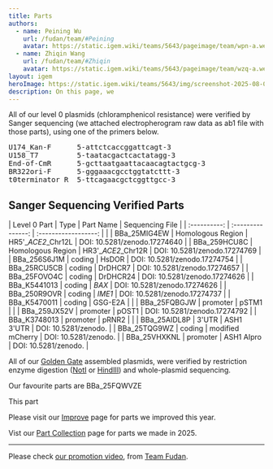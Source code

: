 ```yaml
---
title: Parts
authors:
  - name: Peining Wu
    url: /fudan/team/#Peining
    avatar: https://static.igem.wiki/teams/5643/pageimage/team/wpn-a.webp
  - name: Zhiqin Wang
    url: /fudan/team/#Zhiqin
    avatar: https://static.igem.wiki/teams/5643/pageimage/team/wzq-a.webp
layout: igem
heroImage: https://static.igem.wiki/teams/5643/img/screenshot-2025-08-06-at-21-23-43.webp
description: On this page, we
---
```


All of our level 0 plasmids (chloramphenicol resistance) were verified by Sanger sequencing (we attached electropherogram raw data as ab1 file with those parts), using one of the primers below.

<pre>U174_Kan-F      5-attctcaccggattcagt-3
U158_T7         5-taatacgactcactatagg-3
End-of-CmR      5-gcttaatgaattacaacagtactgcg-3
BR322ori-F      5-gggaaacgcctggtatcttt-3
t0terminator_R  5-ttcagaacgctcggttgcc-3</pre>

## Sanger Sequencing Verified Parts

| Level 0 Part | Type              |      Part Name       | Sequencing File |
| :----------: | :---------------: | :------------------: | |
| BBa_25MIG4EW | Homologous Region | HR5'\_*ACE2*\_Chr12L | DOI: 10.5281/zenodo.17274640 |
| BBa_259HCU8C | Homologous Region | HR3'\_*ACE2*\_Chr12R | DOI: 10.5281/zenodo.17274769 |
| BBa_256S6J1M | coding            |        HsDOR         | DOI: 10.5281/zenodo.17274754 |
| BBa_25RCU5CB | coding            |       DrDHCR7        | DOI: 10.5281/zenodo.17274657 |
| BBa_25FOVO4C | coding            |       DrDHCR24       | DOI: 10.5281/zenodo.17274626 |
| BBa_K5441013 | coding            |        *BAX*         | DOI: 10.5281/zenodo.17274626 |
| BBa_250R9OVR | coding            |        *IME1*        | DOI: 10.5281/zenodo.17274737 |
| BBa_K5470011 | coding            |       GSG-E2A        | |
| BBa_25FQBGJW | promoter          |        pSTM1         | |
| BBa_259JX52V | promoter          |        pOST1         | DOI: 10.5281/zenodo.17274792 |
| BBa_K3748013 | promoter          |        pRNR2         |  |
| BBa_25AIDL8P | 3'UTR             |      ASH1 3'UTR      | DOI: 10.5281/zenodo. |
| BBa_25TQG9WZ | coding            |   modified mCherry   | DOI: 10.5281/zenodo. |
| BBa_25VHXKNL | promoter          |      ASH1 AIpro      | DOI: 10.5281/zenodo. |


All of our [Golden Gate](/experiments.html#golden-gate-assembly) assembled plasmids, were verified by restriction enzyme digestion ([NotI](https://www.neb.com/en/products/r3189-noti-hf) or [HindIII](https://www.neb.com/en/products/r3104-hindiii-hf)) and whole-plasmid sequencing.

Our favourite parts are BBa_25FQWVZE

This part 

Please visit our [Improve](/improve/) page for parts we improved this year.

Vist our [Part Collection](/part-collection/) page for parts we made in 2025.

----
Please check [our promotion video](https://video.igem.org/w/nri1zca7eHRFtGVEZWxfqe), from [Team Fudan](https://2025.igem.wiki/fudan/).
